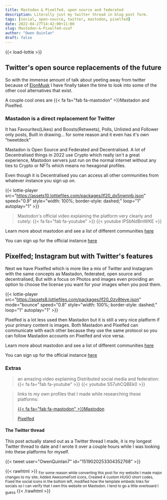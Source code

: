 ```yaml
---
title: Mastodon & Pixelfed, open source and federated
description: Literally just my twitter thread in blog post form.
tags: [social, open-source, twitter, mastodon, pixelfed]
date: 2022-04-27T14:42:00+11:00
slug: Mastodon-&-Pixelfed-osaf
author: "Owen Quinlan"
draft: false
---
```


{{< load-lottie >}}

## Twitter's open source replacements of the future

So with the immense amount of talk about yeeting away from twitter because of [ElonMusk](https://techcrunch.com/2022/04/25/twitter-accepts-elon-musks-43b-acquisition-offer/) I have finally taken the time to look into some of the other cool alternatives that exist.

A couple cool ones are {{< fa fa="fab fa-mastodon" >}}Mastadon and Pixelfed.

### Mastadon is a direct replacement for Twitter

It has Favourites(Likes) and Boosts(Retweets), Polls, Unlisted and Follower only posts, Built in drawing... for some reason and it even has it's own "tweetdeck"

Mastadon is Open Source and Federated and Decentralised.
A lot of Decentralised things in 2022 use Crypto which really isn't a great experience, Mastodon servers just run on the normal internet without any ties to Crypto or NFTs which means no hexagonal profiles.

Even though it is Decentralised you can access all other communities from whatever instance you sign up on.

{{< lottie-player src="https://assets10.lottiefiles.com/packages/lf20_dx5nwnnb.json" speed="0.9" style="width: 100%; border-style: dashed;" loop="1" autoplay="1" >}}

> Mastodon's official video explaining the platform very clearly and cutely: {{< fa fa="fab fa-youtube" >}}
{{< youtube IPSbNdBmWKE >}}

Learn more about mastodon and see a list of different communities [here](https://joinmastodon.org)

You can sign up for the official instance [here](https://mstdn.social)

## Pixelfed; Instagram but with Twitter's features

Next we have Pixelfed which is more like a mix of Twitter and Instagram with the same concepts as Mastadon, federated, open source and decentralised, But with a focus on Photos and images even providing an option to choose the license you want for your images when you post them.

{{< lottie-player src="https://assets8.lottiefiles.com/packages/lf20_0zv8teye.json" mode="bounce" speed="0.8" style="width: 100%; border-style: dashed;" loop="1" autoplay="1" >}}

Pixelfed is a lot less used then Mastadon but it is still a very nice platform if your primary content is images. Both Mastadon and Pixelfed can communicate with each other because they use the same protocol so you can follow Mastadon accounts on Pixelfed and vice versa.

Learn more about mastodon and see a list of different communities [here](https://pixelfed.org)

You can sign up for the official instance [here](https://pixelfed.social)

### Extras

> an amazing video explaining Distributed social media and federation: {{< fa fa="fab fa-youtube" >}}
{{< youtube S57uhCQBEk0 >}}

> links to my own profiles that I made while researching these platforms:
> 
> [{{< fa fa="fab fa-mastodon" >}}Mastodon](https://mstdn.social/@BuyMyMojo)
> 
> [Pixelfed](https://pixelfed.social/BuyMyMojo)

#### The Twitter thread

This post actually stared out as a Twitter thread I made, it is my longest Twitter thread to date and I wrote it over a couple hours while I was looking into these platforms for myself.

{{< tweet user="OwenQuinlan7" id="1519020253304352768" >}}

{{< rawhtml >}}
<sub>For some reason while converting this post for my website I made major changes to my site; Added AwesomeFont icons, Created 4 custom HUGO short codes, Fixed the social icons in the bottom left, modified how the template embeds links for socials so I can verify that I own this website on Mastodon. I tend to go a little overboard I guess</sub>
{{< /rawhtml >}}
